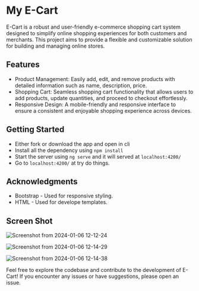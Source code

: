 # My E-Cart


E-Cart is a robust and user-friendly e-commerce shopping cart system designed to simplify online shopping experiences for both customers and merchants. This project aims to provide a flexible and customizable solution for building and managing online stores.

## Features
- Product Management: Easily add, edit, and remove products with detailed information such as name, description, price.
- Shopping Cart: Seamless shopping cart functionality that allows users to add products, update quantities, and proceed to checkout effortlessly.
- Responsive Design: A mobile-friendly and responsive interface to ensure a consistent and enjoyable shopping experience across devices.

## Getting Started
 - Either fork or download the app and open in cli 
 - Install all the dependency using `npm install` 
 - Start the server using `ng serve` and it will served at `localhost:4200/`
 - Go to `localhost:4200/` at try do things.

## Acknowledgments
- Bootstrap - Used for responsive styling.
- HTML  - Used for develope templates.


## Screen Shot
![Screenshot from 2024-01-06 12-12-24](https://github.com/radheshamnagare/my-e-cart/assets/60652468/449fe8fd-19d3-44e7-b541-03d1c4eb92df)

![Screenshot from 2024-01-06 12-14-29](https://github.com/radheshamnagare/my-e-cart/assets/60652468/3e9ecac6-308e-451a-b971-502cf56350d8)

![Screenshot from 2024-01-06 12-14-38](https://github.com/radheshamnagare/my-e-cart/assets/60652468/38062353-7472-46dc-9589-79c6024962c8)





Feel free to explore the codebase and contribute to the development of E-Cart! If you encounter any issues or have suggestions, please open an issue.


  
